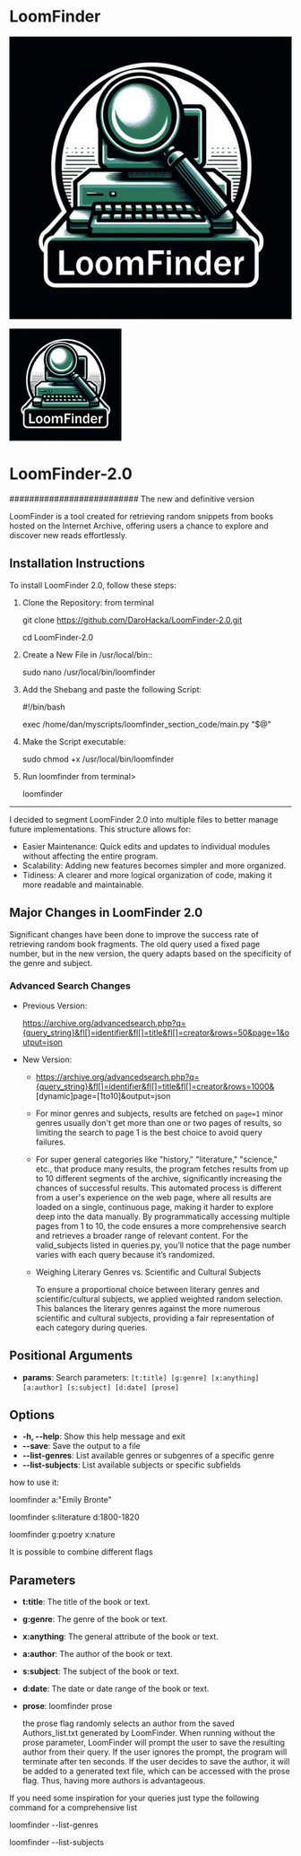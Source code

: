# LoomFinder

<!-- Markdown to display the image -->
![LoomFinder logo](https://github.com/DaroHacka/LoomFinder-2.0/blob/main/loomfinder.png)

<!-- HTML to resize the image -->
<img src="https://github.com/DaroHacka/LoomFinder-2.0/blob/main/loomfinder.png" alt="LoomFinder Logo" width="200"/>


# LoomFinder-2.0                                                                                                                                                                                             
##########################
The new and definitive version 

LoomFinder is a tool created for retrieving random snippets from books hosted on the Internet Archive, offering 
users a chance to explore and discover new reads effortlessly.

## Installation Instructions

To install LoomFinder 2.0, follow these steps:

1. Clone the Repository:
   from terminal
   
   git clone https://github.com/DaroHacka/LoomFinder-2.0.git
   
   cd LoomFinder-2.0

3. Create a New File in /usr/local/bin::
   
   sudo nano /usr/local/bin/loomfinder

4. Add the Shebang and paste the following Script:

   #!/bin/bash
   
   exec /home/dan/myscripts/loomfinder_section_code/main.py "$@"

5. Make the Script executable:
   
   sudo chmod +x /usr/local/bin/loomfinder

6. Run loomfinder from terminal>
   
   loomfinder

-------------------
I decided to segment LoomFinder 2.0 into multiple files to better manage future implementations. This structure allows for:

- Easier Maintenance: Quick edits and updates to individual modules without affecting the entire program.
- Scalability: Adding new features becomes simpler and more organized.
- Tidiness: A clearer and more logical organization of code, making it more readable and maintainable.

## Major Changes in LoomFinder 2.0

Significant changes have been done to improve the success rate of retrieving random book fragments. The old query used a fixed 
page number, but in the new version, the query adapts based on the specificity of the genre and subject.

### Advanced Search Changes

- Previous Version:
  
  https://archive.org/advancedsearch.php?q={query_string}&fl[]=identifier&fl[]=title&fl[]=creator&rows=50&page=1&output=json
  

- New Version:
  - https://archive.org/advancedsearch.php?q={query_string}&fl[]=identifier&fl[]=title&fl[]=creator&rows=1000& [dynamic]page=[1to10]&output=json
  - For minor genres and subjects, results are fetched on `page=1` minor genres usually don't get more than one or two pages of results,
    so limiting the search to page 1 is the best choice to avoid query failures. 
  - For super general categories like "history," "literature," "science," etc., that produce many results, the program fetches results
    from up to 10 different segments of the archive, significantly increasing the chances of successful results. This automated process
    is different from a user's experience on the web page, where all results are loaded on a single, continuous page, making it harder
    to explore deep into the data manually. By programmatically accessing multiple pages from 1 to 10, the code ensures a more
    comprehensive search and retrieves a broader range of relevant content. For the valid_subjects listed in queries.py, you’ll notice
    that the page number varies with each query because it’s randomized.
  - Weighing Literary Genres vs. Scientific and Cultural Subjects

    To ensure a proportional choice between literary genres and scientific/cultural subjects, we applied weighted random selection.
    This balances the literary genres against the more numerous scientific and cultural subjects, providing a fair representation
    of each category during queries.

## Positional Arguments

- **params**: Search parameters: `[t:title] [g:genre] [x:anything] [a:author] [s:subject] [d:date] [prose]`

## Options

- **-h, --help**: Show this help message and exit
- **--save**: Save the output to a file
- **--list-genres**: List available genres or subgenres of a specific genre
- **--list-subjects**: List available subjects or specific subfields

how to use it:

loomfinder a:"Emily Bronte"

loomfinder s:literature d:1800-1820

loomfinder g:poetry x:nature

It is possible to combine different flags

## Parameters

- **t:title**: The title of the book or text.
- **g:genre**: The genre of the book or text.
- **x:anything**: The general attribute of the book or text.
- **a:author**: The author of the book or text.
- **s:subject**: The subject of the book or text.
- **d:date**: The date or date range of the book or text.
- **prose**: loomfinder prose
  
  the prose flag randomly selects an author from the saved Authors_list.txt generated by LoomFinder. 
  When running without the prose parameter, LoomFinder will prompt the user to save the 
  resulting author from their query. If the user ignores the prompt, the program will 
  terminate after ten seconds. If the user decides to save the author, it will be added 
  to a generated text file, which can be accessed with the prose flag. 
  Thus, having more authors is advantageous.
  

If you need some inspiration for your queries just type the following command for a comprehensive list

loomfinder --list-genres

loomfinder --list-subjects
